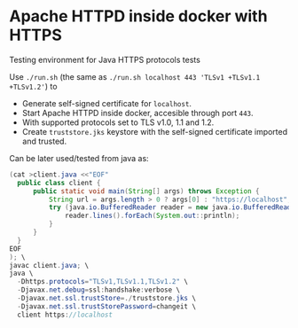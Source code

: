# Apache HTTPD inside docker with HTTPS

Testing environment for Java HTTPS protocols tests

Use `./run.sh` (the same as `./run.sh localhost 443 'TLSv1 +TLSv1.1 +TLSv1.2'`) to 
 * Generate self-signed certificate for `localhost`.
 * Start Apache HTTPD inside docker, accesible through port `443`.
 * With supported protocols set to TLS v1.0, 1.1 and 1.2.
 * Create `truststore.jks` keystore with the self-signed certificate imported and trusted.

Can be later used/tested from java as:
```java
(cat >client.java <<"EOF"
  public class client {
      public static void main(String[] args) throws Exception {
          String url = args.length > 0 ? args[0] : "https://localhost";
          try (java.io.BufferedReader reader = new java.io.BufferedReader(new java.io.InputStreamReader(new java.net.URL(url).openConnection().getInputStream()))){
              reader.lines().forEach(System.out::println);
          }
      }
  }
EOF
); \
javac client.java; \
java \
  -Dhttps.protocols="TLSv1,TLSv1.1,TLSv1.2" \
  -Djavax.net.debug=ssl:handshake:verbose \
  -Djavax.net.ssl.trustStore=./truststore.jks \
  -Djavax.net.ssl.trustStorePassword=changeit \
  client https://localhost
```
